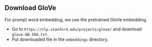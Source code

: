 ## Download GloVe

For prompt word embedding, we use the pretrained GloVe embedding.
- Go to `https://nlp.stanford.edu/projects/glove/` and download `glove.6B.50d.txt`.
- Put downloaded file in the `embeddings` directory.